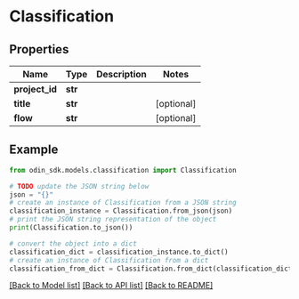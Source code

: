 # Classification


## Properties

Name | Type | Description | Notes
------------ | ------------- | ------------- | -------------
**project_id** | **str** |  | 
**title** | **str** |  | [optional] 
**flow** | **str** |  | [optional] 

## Example

```python
from odin_sdk.models.classification import Classification

# TODO update the JSON string below
json = "{}"
# create an instance of Classification from a JSON string
classification_instance = Classification.from_json(json)
# print the JSON string representation of the object
print(Classification.to_json())

# convert the object into a dict
classification_dict = classification_instance.to_dict()
# create an instance of Classification from a dict
classification_from_dict = Classification.from_dict(classification_dict)
```
[[Back to Model list]](../README.md#documentation-for-models) [[Back to API list]](../README.md#documentation-for-api-endpoints) [[Back to README]](../README.md)



